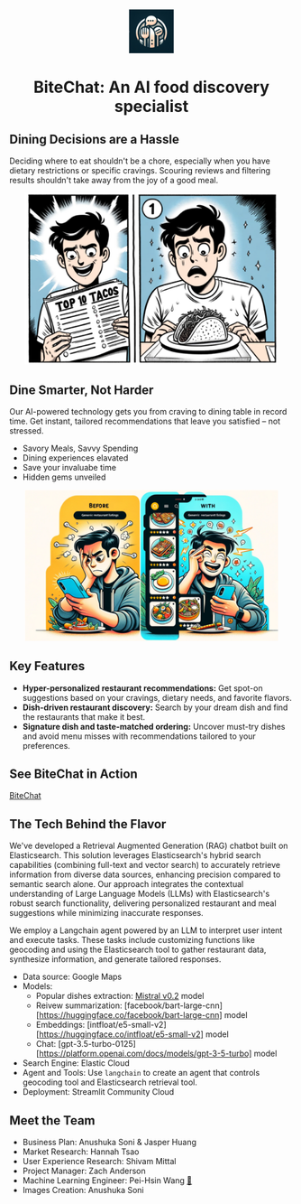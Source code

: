 <div align="center">
    <img src="https://github.com/phwamy/bitechat/blob/main/img/bitechat_logo.png?raw=true" alt="bitechat" width=80/>

# BiteChat: An AI food discovery specialist

</div>


## Dining Decisions are a Hassle
Deciding where to eat shouldn't be a chore, especially when you have dietary restrictions or specific cravings. Scouring reviews and filtering results shouldn't take away from the joy of a good meal.

<p align="center">
    <img src="https://github.com/phwamy/bitechat/blob/main/img/problem.png?raw=true" alt="problem" width=450/>
</p>

## Dine Smarter, Not Harder
Our AI-powered technology gets you from craving to dining table in record time. Get instant, tailored recommendations that leave you satisfied – not stressed.

* Savory Meals, Savvy Spending
* Dining experiences elavated
* Save your invaluabe time
* Hidden gems unveiled

<p align="center">
    <img src="https://github.com/phwamy/bitechat/blob/main/img/solution.png?raw=true" alt="solution" width=450/>
</p>

## Key Features
* **Hyper-personalized restaurant recommendations:** Get spot-on suggestions based on your cravings, dietary needs, and favorite flavors.
* **Dish-driven restaurant discovery:** Search by your dream dish and find the restaurants that make it best.
* **Signature dish and taste-matched ordering:** Uncover must-try dishes and avoid menu misses with recommendations tailored to your preferences.

## See BiteChat in Action
[BiteChat](https://bitechat.streamlit.app/)

## The Tech Behind the Flavor
We've developed a Retrieval Augmented Generation (RAG) chatbot built on Elasticsearch. This solution leverages Elasticsearch's hybrid search capabilities (combining full-text and vector search) to accurately retrieve information from diverse data sources, enhancing precision compared to semantic search alone. Our approach integrates the contextual understanding of Large Language Models (LLMs) with Elasticsearch's robust search functionality, delivering personalized restaurant and meal suggestions while minimizing inaccurate responses.

We employ a Langchain agent powered by an LLM to interpret user intent and execute tasks. These tasks include customizing functions like geocoding and using the Elasticsearch tool to gather restaurant data, synthesize information, and generate tailored responses.

* Data source: Google Maps
* Models: 
    * Popular dishes extraction: [Mistral v0.2](https://ollama.com/library/mistral) model
    * Reivew summarization: [facebook/bart-large-cnn][https://huggingface.co/facebook/bart-large-cnn] model
    * Embeddings: [intfloat/e5-small-v2][https://huggingface.co/intfloat/e5-small-v2] model
    * Chat: [gpt-3.5-turbo-0125][https://platform.openai.com/docs/models/gpt-3-5-turbo] model
* Search Engine: Elastic Cloud
* Agent and Tools: Use `langchain` to create an agent that controls geocoding tool and Elasticsearch retrieval tool. 
* Deployment: Streamlit Community Cloud

## Meet the Team
* Business Plan: Anushuka Soni & Jasper Huang
* Market Research: Hannah Tsao
* User Experience Research: Shivam Mittal
* Project Manager: Zach Anderson
* Machine Learning Engineer: Pei-Hsin Wang [:incoming_envelope:](phw.amy@gmail.com)
* Images Creation: Anushuka Soni

